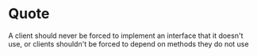# Quote 

A client should never be forced to implement an interface that it doesn't use, or clients shouldn't be forced to depend on methods they do not use